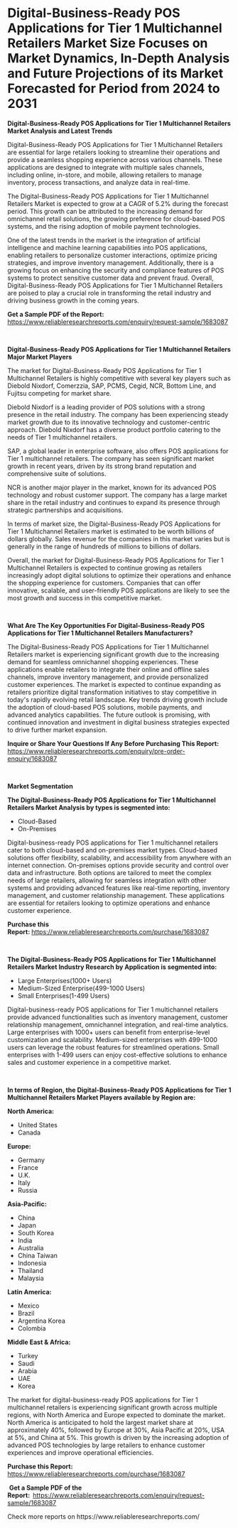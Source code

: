 <p><h1>Digital-Business-Ready POS Applications for Tier 1 Multichannel Retailers Market Size Focuses on Market Dynamics, In-Depth Analysis and Future Projections of its Market Forecasted for Period from 2024 to 2031</h1></p><p><strong>Digital-Business-Ready POS Applications for Tier 1 Multichannel Retailers Market Analysis and Latest Trends</strong></p>
<p><p>Digital-Business-Ready POS Applications for Tier 1 Multichannel Retailers are essential for large retailers looking to streamline their operations and provide a seamless shopping experience across various channels. These applications are designed to integrate with multiple sales channels, including online, in-store, and mobile, allowing retailers to manage inventory, process transactions, and analyze data in real-time. </p><p>The Digital-Business-Ready POS Applications for Tier 1 Multichannel Retailers Market is expected to grow at a CAGR of 5.2% during the forecast period. This growth can be attributed to the increasing demand for omnichannel retail solutions, the growing preference for cloud-based POS systems, and the rising adoption of mobile payment technologies. </p><p>One of the latest trends in the market is the integration of artificial intelligence and machine learning capabilities into POS applications, enabling retailers to personalize customer interactions, optimize pricing strategies, and improve inventory management. Additionally, there is a growing focus on enhancing the security and compliance features of POS systems to protect sensitive customer data and prevent fraud. Overall, Digital-Business-Ready POS Applications for Tier 1 Multichannel Retailers are poised to play a crucial role in transforming the retail industry and driving business growth in the coming years.</p></p>
<p><strong>Get a Sample PDF of the Report:&nbsp;</strong> <a href="https://www.reliableresearchreports.com/enquiry/request-sample/1683087">https://www.reliableresearchreports.com/enquiry/request-sample/1683087</a></p>
<p>&nbsp;</p>
<p><strong>Digital-Business-Ready POS Applications for Tier 1 Multichannel Retailers Major Market Players</strong></p>
<p><p>The market for Digital-Business-Ready POS Applications for Tier 1 Multichannel Retailers is highly competitive with several key players such as Diebold Nixdorf, Comerzzia, SAP, PCMS, Cegid, NCR, Bottom Line, and Fujitsu competing for market share.</p><p>Diebold Nixdorf is a leading provider of POS solutions with a strong presence in the retail industry. The company has been experiencing steady market growth due to its innovative technology and customer-centric approach. Diebold Nixdorf has a diverse product portfolio catering to the needs of Tier 1 multichannel retailers.</p><p>SAP, a global leader in enterprise software, also offers POS applications for Tier 1 multichannel retailers. The company has seen significant market growth in recent years, driven by its strong brand reputation and comprehensive suite of solutions.</p><p>NCR is another major player in the market, known for its advanced POS technology and robust customer support. The company has a large market share in the retail industry and continues to expand its presence through strategic partnerships and acquisitions.</p><p>In terms of market size, the Digital-Business-Ready POS Applications for Tier 1 Multichannel Retailers market is estimated to be worth billions of dollars globally. Sales revenue for the companies in this market varies but is generally in the range of hundreds of millions to billions of dollars.</p><p>Overall, the market for Digital-Business-Ready POS Applications for Tier 1 Multichannel Retailers is expected to continue growing as retailers increasingly adopt digital solutions to optimize their operations and enhance the shopping experience for customers. Companies that can offer innovative, scalable, and user-friendly POS applications are likely to see the most growth and success in this competitive market.</p></p>
<p>&nbsp;</p>
<p><strong>What Are The Key Opportunities For Digital-Business-Ready POS Applications for Tier 1 Multichannel Retailers Manufacturers?</strong></p>
<p><p>The Digital-Business-Ready POS Applications for Tier 1 Multichannel Retailers market is experiencing significant growth due to the increasing demand for seamless omnichannel shopping experiences. These applications enable retailers to integrate their online and offline sales channels, improve inventory management, and provide personalized customer experiences. The market is expected to continue expanding as retailers prioritize digital transformation initiatives to stay competitive in today's rapidly evolving retail landscape. Key trends driving growth include the adoption of cloud-based POS solutions, mobile payments, and advanced analytics capabilities. The future outlook is promising, with continued innovation and investment in digital business strategies expected to drive further market expansion.</p></p>
<p><strong>Inquire or Share Your Questions If Any Before Purchasing This Report:</strong> <a href="https://www.reliableresearchreports.com/enquiry/pre-order-enquiry/1683087">https://www.reliableresearchreports.com/enquiry/pre-order-enquiry/1683087</a></p>
<p>&nbsp;</p>
<p><strong>Market Segmentation</strong></p>
<p><strong>The Digital-Business-Ready POS Applications for Tier 1 Multichannel Retailers Market Analysis by types is segmented into:</strong></p>
<p><ul><li>Cloud-Based</li><li>On-Premises</li></ul></p>
<p><p>Digital-business-ready POS applications for Tier 1 multichannel retailers cater to both cloud-based and on-premises market types. Cloud-based solutions offer flexibility, scalability, and accessibility from anywhere with an internet connection. On-premises options provide security and control over data and infrastructure. Both options are tailored to meet the complex needs of large retailers, allowing for seamless integration with other systems and providing advanced features like real-time reporting, inventory management, and customer relationship management. These applications are essential for retailers looking to optimize operations and enhance customer experience.</p></p>
<p><strong>Purchase this Report:&nbsp;</strong><a href="https://www.reliableresearchreports.com/purchase/1683087">https://www.reliableresearchreports.com/purchase/1683087</a></p>
<p>&nbsp;</p>
<p><strong>The Digital-Business-Ready POS Applications for Tier 1 Multichannel Retailers Market Industry Research by Application is segmented into:</strong></p>
<p><ul><li>Large Enterprises(1000+ Users)</li><li>Medium-Sized Enterprise(499-1000 Users)</li><li>Small Enterprises(1-499 Users)</li></ul></p>
<p><p>Digital-business-ready POS applications for Tier 1 multichannel retailers provide advanced functionalities such as inventory management, customer relationship management, omnichannel integration, and real-time analytics. Large enterprises with 1000+ users can benefit from enterprise-level customization and scalability. Medium-sized enterprises with 499-1000 users can leverage the robust features for streamlined operations. Small enterprises with 1-499 users can enjoy cost-effective solutions to enhance sales and customer experience in a competitive market.</p></p>
<p>&nbsp;</p>
<p><strong>In terms of Region, the Digital-Business-Ready POS Applications for Tier 1 Multichannel Retailers Market Players available by Region are:</strong></p>
<p>
    <p> <strong> North America: </strong>
        <ul>
            <li>United States</li>
            <li>Canada</li>
        </ul>
        </p> 
    <p> <strong> Europe: </strong>
        <ul>
            <li>Germany</li>
            <li>France</li>
            <li>U.K.</li>
            <li>Italy</li>
            <li>Russia</li>
        </ul>
        </p> 
    <p> <strong> Asia-Pacific: </strong>
        <ul>
            <li>China</li>
            <li>Japan</li>
            <li>South Korea</li>
            <li>India</li>
            <li>Australia</li>
            <li>China Taiwan</li>
            <li>Indonesia</li>
            <li>Thailand</li>
            <li>Malaysia</li>
        </ul>
        </p> 
    <p> <strong> Latin America: </strong>
        <ul>
            <li>Mexico</li>
            <li>Brazil</li>
            <li>Argentina Korea</li>
            <li>Colombia</li>
        </ul>
        </p> 
    <p> <strong> Middle East & Africa: </strong>
        <ul>
            <li>Turkey</li>
            <li>Saudi</li>
            <li>Arabia</li>
            <li>UAE</li>
            <li>Korea</li>
        </ul>
    </p>
    </p>
<p><p>The market for digital-business-ready POS applications for Tier 1 multichannel retailers is experiencing significant growth across multiple regions, with North America and Europe expected to dominate the market. North America is anticipated to hold the largest market share at approximately 40%, followed by Europe at 30%, Asia Pacific at 20%, USA at 5%, and China at 5%. This growth is driven by the increasing adoption of advanced POS technologies by large retailers to enhance customer experiences and improve operational efficiencies.</p></p>
<p><strong>Purchase this Report: </strong><a href="https://www.reliableresearchreports.com/purchase/1683087">https://www.reliableresearchreports.com/purchase/1683087</a></p>
<p>&nbsp;<strong>Get a Sample PDF of the Report:&nbsp;&nbsp;</strong><a href="https://www.reliableresearchreports.com/enquiry/request-sample/1683087">https://www.reliableresearchreports.com/enquiry/request-sample/1683087</a></p>
<p><strong></strong></p>
<p>Check more reports on https://www.reliableresearchreports.com/</p>